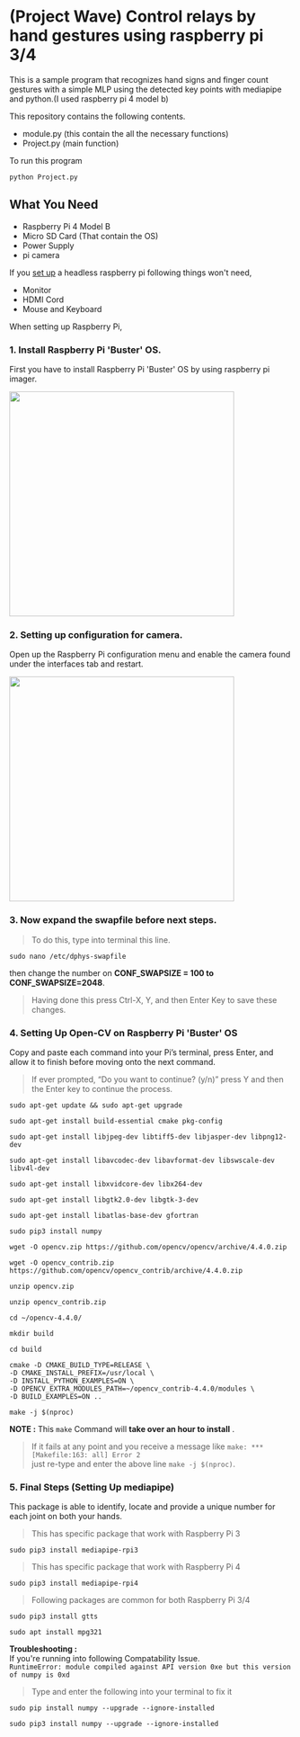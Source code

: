 # (Project Wave) Control relays by hand gestures using raspberry pi 3/4

This is a sample program that recognizes hand signs and finger count gestures with a simple MLP using the detected key points with mediapipe and python.(I used raspberry pi 4 model b)

This repository contains the following contents.
  * module.py (this contain the all the necessary functions) 
  * Project.py (main function)

To run this program
```
python Project.py
```
## What You Need
 *  Raspberry Pi 4 Model B
 *  Micro SD Card (That contain the OS)
 *  Power Supply
 *  pi camera

If you [set up](https://www.tomshardware.com/reviews/raspberry-pi-headless-setup-how-to,6028.html) a headless raspberry pi following things won't need,
 *  Monitor
 *  HDMI Cord
 *  Mouse and Keyboard

When setting up Raspberry Pi,
### 1. Install Raspberry Pi 'Buster' OS.
First you have to install Raspberry Pi 'Buster' OS by using raspberry pi imager.

<img src="https://github.com/Kawyanethma/control-relay-by-hand-gesture/assets/92635894/05cb4f34-ea1d-4d46-a6e3-9b079b65781f" width=400>

### 2. Setting up configuration for camera.
Open up the Raspberry Pi configuration menu and enable the camera found under the interfaces tab and restart.

<img src="https://github.com/Kawyanethma/control-relay-by-hand-gesture/assets/92635894/8fe832a1-ff9c-435f-82b6-856dd0ea6a2c " width=400>

### 3. Now expand the swapfile before next steps.
   
> To do this, type into terminal this line.
```
sudo nano /etc/dphys-swapfile
```
then change the number on **CONF_SWAPSIZE = 100 to CONF_SWAPSIZE=2048**.  
> Having done this press Ctrl-X, Y, and then Enter Key to save these changes.

### 4. Setting Up Open-CV on Raspberry Pi 'Buster' OS
Copy and paste each command into your Pi’s terminal, press Enter, and allow it to finish before moving onto the next command.

> If ever prompted, “Do you want to continue? (y/n)” press Y and then the Enter key to continue the process.

```
sudo apt-get update && sudo apt-get upgrade
```
```
sudo apt-get install build-essential cmake pkg-config
```
```
sudo apt-get install libjpeg-dev libtiff5-dev libjasper-dev libpng12-dev
```
```
sudo apt-get install libavcodec-dev libavformat-dev libswscale-dev libv4l-dev
```
```
sudo apt-get install libxvidcore-dev libx264-dev
```
```
sudo apt-get install libgtk2.0-dev libgtk-3-dev
```
```
sudo apt-get install libatlas-base-dev gfortran
```
```
sudo pip3 install numpy
```
```
wget -O opencv.zip https://github.com/opencv/opencv/archive/4.4.0.zip
```
```
wget -O opencv_contrib.zip https://github.com/opencv/opencv_contrib/archive/4.4.0.zip
```
```
unzip opencv.zip
```
```
unzip opencv_contrib.zip
```
```
cd ~/opencv-4.4.0/
```
```
mkdir build
```
```
cd build
```
```
cmake -D CMAKE_BUILD_TYPE=RELEASE \
-D CMAKE_INSTALL_PREFIX=/usr/local \
-D INSTALL_PYTHON_EXAMPLES=ON \
-D OPENCV_EXTRA_MODULES_PATH=~/opencv_contrib-4.4.0/modules \
-D BUILD_EXAMPLES=ON ..
```
```
make -j $(nproc)
```

**NOTE :**
This ` make ` Command will **take over an hour to install** .
> If it fails at any point and you receive a message like ` make: *** [Makefile:163: all] Error 2 ` <br>just re-type and enter the above line ` make -j $(nproc) `.

### 5. Final Steps (Setting Up mediapipe)

This package is able to identify, locate and provide a unique number for each joint on both your hands. 

> This has specific package that work with Raspberry Pi 3
```
sudo pip3 install mediapipe-rpi3
```
> This has specific package that work with Raspberry Pi 4
```
sudo pip3 install mediapipe-rpi4
```
> Following packages are common for both Raspberry Pi 3/4
```
sudo pip3 install gtts
```
```
sudo apt install mpg321
```

**Troubleshooting :**<br>
If you're running into following Compatability Issue.<br>
`RuntimeError: module compiled against API version 0xe but this version of numpy is 0xd `<br>
> Type and enter the following into your terminal to fix it

```
sudo pip install numpy --upgrade --ignore-installed
```
```
sudo pip3 install numpy --upgrade --ignore-installed
```

